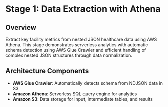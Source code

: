 # Stage 1: Data Extraction with Athena

## Overview
Extract key facility metrics from nested JSON healthcare data using AWS Athena. This stage demonstrates serverless analytics with automatic schema detection using AWS Glue Crawler and efficient handling of complex nested JSON structures through data normalization.

## Architecture Components

- **AWS Glue Crawler**: Automatically detects schema from NDJSON data in S3
- **Amazon Athena**: Serverless SQL query engine for analytics
- **Amazon S3**: Data storage for input, intermediate tables, and results
